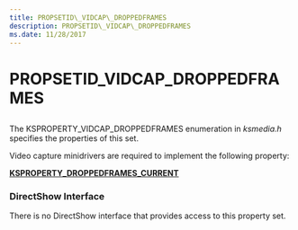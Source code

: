 ```yaml
---
title: PROPSETID\_VIDCAP\_DROPPEDFRAMES
description: PROPSETID\_VIDCAP\_DROPPEDFRAMES
ms.date: 11/28/2017
---
```


# PROPSETID\_VIDCAP\_DROPPEDFRAMES


## <span id="ddk_propsetid_vidcap_droppedframes_ks"></span><span id="DDK_PROPSETID_VIDCAP_DROPPEDFRAMES_KS"></span>


The KSPROPERTY\_VIDCAP\_DROPPEDFRAMES enumeration in *ksmedia.h* specifies the properties of this set.

Video capture minidrivers are required to implement the following property:

[**KSPROPERTY\_DROPPEDFRAMES\_CURRENT**](ksproperty-droppedframes-current.md)

### <span id="directshow_interface"></span><span id="DIRECTSHOW_INTERFACE"></span>DirectShow Interface

There is no DirectShow interface that provides access to this property set.

 

 






